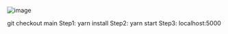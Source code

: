 ![image](https://github.com/user-attachments/assets/83219e7d-6f20-42de-aa3c-44f291cc781f)

git checkout main
Step1: yarn install
Step2: yarn start
Step3: localhost:5000
